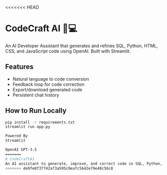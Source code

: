 <<<<<<< HEAD
# CodeCraft AI 🧠💻

An AI Developer Assistant that generates and refines SQL, Python, HTML, CSS, and JavaScript code using OpenAI. Built with Streamlit.

## Features
- Natural language to code conversion
- Feedback loop for code correction
- Export/download generated code
- Persistent chat history

## How to Run Locally
```bash
pip install -r requirements.txt
streamlit run app.py

Powered By
Streamlit

OpenAI GPT-3.5
=======
# CodeCraftAI
An AI assistant to generate, improve, and correct code in SQL, Python, HTML, CSS, JavaScript
>>>>>>> de9fe0f37742af3a595c0eafc5642e79e48c56c8
